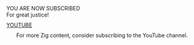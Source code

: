 ---
---
  <div id="next">
    <div id="next-episode">YOU ARE NOW SUBSCRIBED</div>
    <div>For great justice!</div>
  </div>
  <div style="margin-top: 10px"></div>
  <a id="youtube" class="button" target="_blank" href="https://www.youtube.com/channel/UC2EQzAewrC10KCDFSS4j-zA">YOUTUBE</a>
  <div style="margin-top: 10px; max-width:500px; text-align:center;">
    <div>For more Zig content, consider subscribing to the YouTube channel.</div>
    <div style="margin-top: 30px"></div>
  </div>